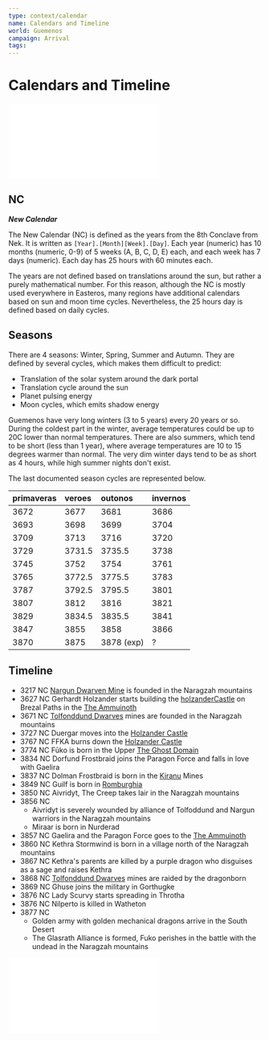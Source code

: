```yaml
---
type: context/calendar
name: Calendars and Timeline
world: Guemenos
campaign: Arrival
tags: 
---
```


# Calendars and Timeline

![Old Ages](secrets/secretsCalendar.md#Ancient)


## NC
***New Calendar***

The New Calendar (NC) is defined as the years from the 8th Conclave from Nek. It is written as `[Year].[Month][Week].[Day]`. Each year (numeric) has 10 months (numeric, 0-9) of 5 weeks (A, B, C, D, E) each, and each week has 7 days (numeric). Each day has 25 hours with 60 minutes each.

The years are not defined based on translations around the sun, but rather a purely mathematical number. For this reason, although the NC is mostly used everywhere in Easteros, many regions have additional calendars based on sun and moon time cycles. Nevertheless, the 25 hours day is defined based on daily cycles.

## Seasons

There are 4 seasons: Winter, Spring, Summer and Autumn. They are defined by several cycles, which makes them difficult to predict:
- Translation of the solar system around the dark portal
- Translation cycle around the sun
- Planet pulsing energy
- Moon cycles, which emits shadow energy

Guemenos have very long winters (3 to 5 years) every 20 years or so. During the coldest part in the winter, average temperatures could be up to 20C lower than normal temperatures. There are also summers, which tend to be short (less than 1 year), where average temperatures are 10 to 15 degrees warmer than normal. The very dim winter days tend to be as short as 4 hours, while high summer nights don't exist.

The last documented season cycles are represented below.

| primaveras | veroes | outonos    | invernos |
|:-----------|:-------|:-----------|:---------|
|       3672 |   3677 |       3681 |     3686 |
|       3693 |   3698 |       3699 |     3704 |
|       3709 |   3713 |       3716 |     3720 |
|       3729 | 3731.5 |     3735.5 |     3738 |
|       3745 |   3752 |       3754 |     3761 |
|       3765 | 3772.5 |     3775.5 |     3783 |
|       3787 | 3792.5 |     3795.5 |     3801 |
|       3807 |   3812 |       3816 |     3821 |
|       3829 | 3834.5 |     3835.5 |     3841 |
|       3847 |   3855 |       3858 |     3866 |
|       3870 |   3875 | 3878 (exp) |    ?      |  


## Timeline

- 3217 NC [Nargun Dwarven Mine](realms.md#Nargunhesm) is founded in the Naragzah mountains
- 3627 NC Gerhardt Holzander starts building the [holzanderCastle](../locations/holzanderCastle.md) on Brezal Paths in the [The Ammuinoth](realms.md#Ammuinoth)
- 3671 NC [Tolfonddund Dwarves](realms.md#Tolfonddundhesm) mines are founded in the Naragzah mountains
- 3727 NC Duergar moves into the [Holzander Castle](../locations/holzanderCastle.md)
- 3767 NC FFKA burns down the [Holzander Castle](../locations/holzanderCastle.md)
- 3774 NC Fūko is born in the Upper [The Ghost Domain](realms.md#Underdark)
- 3834 NC Dorfund Frostbraid joins the Paragon Force and falls in love with Gaelira
- 3837 NC Dolman Frostbraid is born in the [Kiranu](realms.md#Kiranu) Mines
- 3849 NC Guilf is born in [Romburghia](realms.md#Romburghia)
- 3850 NC Aivridyt, The Creep takes lair in the Naragzah mountains
- 3856 NC
	- Aivridyt is severely wounded by alliance of Tolfoddund and Nargun warriors in the Naragzah mountains
	- Miraar is born in Nurderad
- 3857 NC Gaelira and the Paragon Force goes to the [The Ammuinoth](realms.md#Ammuinoth)
- 3860 NC Kethra Stormwind is born in a village north of the Naragzah mountains
- 3867 NC Kethra's parents are killed by a purple dragon who disguises as a sage and raises Kethra
- 3868 NC [Tolfonddund Dwarves](realms.md#Tolfonddundhesm) mines are raided by the dragonborn
- 3869 NC Ghuse joins the military in Gorthugke
- 3876 NC Lady Scurvy starts spreading in Throtha
- 3876 NC Nilperto is killed in Watheton
- 3877 NC
	- Golden army with golden mechanical dragons arrive in the South Desert
	- The Glasrath Alliance is formed, Fuko perishes in the battle with the undead in the Naragzah mountains

![Modern](secrets/secretsCalendar.md#Modern)